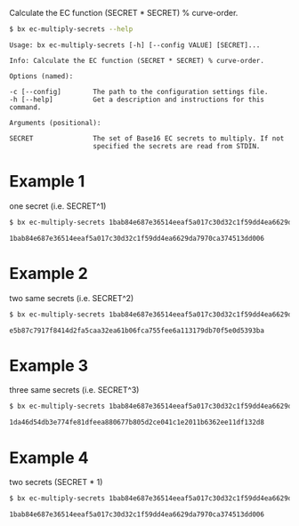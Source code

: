 Calculate the EC function (SECRET * SECRET) % curve-order.
```sh
$ bx ec-multiply-secrets --help
```
```
Usage: bx ec-multiply-secrets [-h] [--config VALUE] [SECRET]...          

Info: Calculate the EC function (SECRET * SECRET) % curve-order.         

Options (named):

-c [--config]        The path to the configuration settings file.        
-h [--help]          Get a description and instructions for this command.

Arguments (positional):

SECRET               The set of Base16 EC secrets to multiply. If not    
                     specified the secrets are read from STDIN.
```
# Example 1
one secret (i.e. SECRET^1)
```sh
$ bx ec-multiply-secrets 1bab84e687e36514eeaf5a017c30d32c1f59dd4ea6629da7970ca374513dd006
```
```
1bab84e687e36514eeaf5a017c30d32c1f59dd4ea6629da7970ca374513dd006
```
# Example 2
two same secrets (i.e. SECRET^2)
```sh
$ bx ec-multiply-secrets 1bab84e687e36514eeaf5a017c30d32c1f59dd4ea6629da7970ca374513dd006 1bab84e687e36514eeaf5a017c30d32c1f59dd4ea6629da7970ca374513dd006
```
```
e5b87c7917f8414d2fa5caa32ea61b06fca755fee6a113179db70f5e0d5393ba
```
# Example 3
three same secrets (i.e. SECRET^3)
```sh
$ bx ec-multiply-secrets 1bab84e687e36514eeaf5a017c30d32c1f59dd4ea6629da7970ca374513dd006 1bab84e687e36514eeaf5a017c30d32c1f59dd4ea6629da7970ca374513dd006 1bab84e687e36514eeaf5a017c30d32c1f59dd4ea6629da7970ca374513dd006
```
```
1da46d54db3e774fe81dfeea880677b805d2ce041c1e2011b6362ee11df132d8
```
# Example 4
two secrets (SECRET * 1)
```sh
$ bx ec-multiply-secrets 1bab84e687e36514eeaf5a017c30d32c1f59dd4ea6629da7970ca374513dd006 0000000000000000000000000000000000000000000000000000000000000001
```
```
1bab84e687e36514eeaf5a017c30d32c1f59dd4ea6629da7970ca374513dd006
```